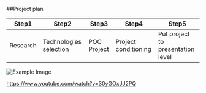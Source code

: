 ##Project plan

Step1| Step2| Step3| Step4| Step5|
------- | -------| -------|-------|------|
Research | Technologies selection|POC Project|Project conditioning|Put project to presentation level

![Example Image](../project_images/cover.jpg?raw=true "Example Image")

https://www.youtube.com/watch?v=30yGOxJJ2PQ
